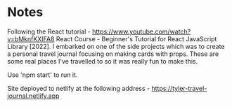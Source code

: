 # Notes

Following the React tutorial - https://www.youtube.com/watch?v=bMknfKXIFA8 React Course - Beginner's Tutorial for React JavaScript Library [2022]. I embarked on one of the side projects which was to create a personal travel journal focusing on making cards with props. These are some real places I've travelled to so it was really fun to make this.

Use 'npm start' to run it.

Site deployed to netlify at the following address - https://tyler-travel-journal.netlify.app
 